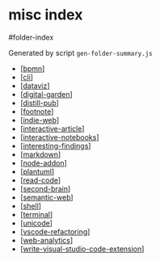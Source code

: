 misc index
===
#folder-index

Generated by script `gen-folder-summary.js`

- [[bpmn]]
- [[cli]]
- [[dataviz]]
- [[digital-garden]]
- [[distill-pub]]
- [[footnote]]
- [[indie-web]]
- [[interactive-article]]
- [[interactive-notebooks]]
- [[interesting-findings]]
- [[markdown]]
- [[node-addon]]
- [[plantuml]]
- [[read-code]]
- [[second-brain]]
- [[semantic-web]]
- [[shell]]
- [[terminal]]
- [[unicode]]
- [[vscode-refactoring]]
- [[web-analytics]]
- [[write-visual-studio-code-extension]]
<!--end-generated-->

[//begin]: # "Autogenerated link references for markdown compatibility"
[bpmn]: misc/bpmn "Business Process Model And Notation"
[cli]: misc/cli "CLI"
[dataviz]: misc/dataviz "Data Visualization"
[digital-garden]: misc/digital-garden "Digital Garden"
[distill-pub]: misc/distill-pub "Distill.pub"
[footnote]: misc/footnote "Footnote - 脚注"
[indie-web]: misc/indie-web "Indie Web"
[interactive-article]: misc/interactive-article "Interactive Article - 交互文章"
[interactive-notebooks]: misc/interactive-notebooks "Interactive Notebooks"
[interesting-findings]: misc/interesting-findings "Interesting findings"
[markdown]: misc/markdown "Markdown"
[node-addon]: misc/node-addon "Node Addon"
[plantuml]: misc/plantuml "Plantuml"
[read-code]: misc/read-code "Read Code"
[second-brain]: misc/second-brain "Second Brain"
[semantic-web]: misc/semantic-web "Semantic Web"
[shell]: misc/shell "shell"
[terminal]: misc/terminal "Terminal"
[unicode]: misc/unicode "Unicode"
[vscode-refactoring]: misc/vscode-refactoring "VSCode Refactoring"
[web-analytics]: misc/web-analytics "Web Analytics"
[write-visual-studio-code-extension]: misc/write-visual-studio-code-extension "Write Visual Studio Code Extension"
[//end]: # "Autogenerated link references"
